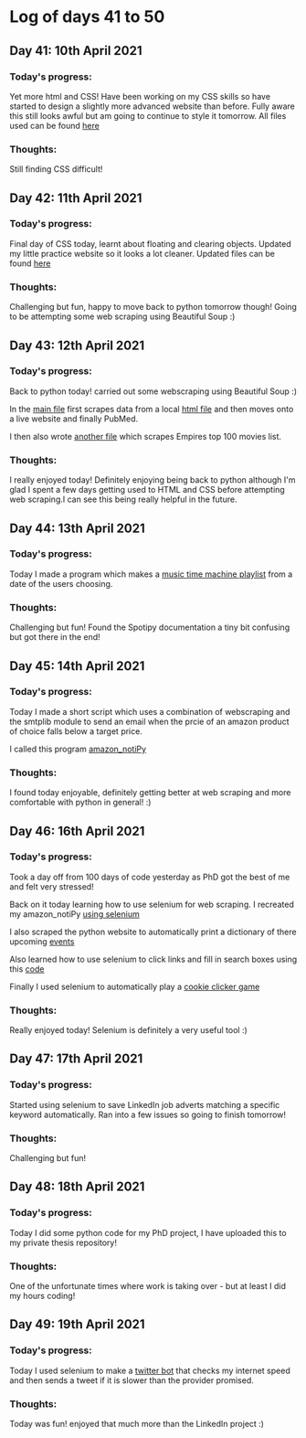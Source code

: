 # Log of days 41 to 50

## Day 41: 10th April 2021

### Today's progress:

Yet more html and CSS! Have been working on my CSS skills so have started to design a slightly more advanced website than before. Fully aware this still looks awful but am going to continue to style it tomorrow. All files used can be found [here](https://github.com/blain1995/100DaysOfCode/blob/main/scripts/days41to50/day41)

### Thoughts:

Still finding CSS difficult!

## Day 42: 11th April 2021

### Today's progress:

Final day of CSS today, learnt about floating and clearing objects. Updated my little practice website so it looks a lot cleaner. Updated files can be found [here](https://github.com/blain1995/100DaysOfCode/blob/main/scripts/days41to50/day42)

### Thoughts:

Challenging but fun, happy to move back to python tomorrow though! Going to be attempting some web scraping using Beautiful Soup :) 

## Day 43: 12th April 2021

### Today's progress:

Back to python today! carried out some webscraping using Beautiful Soup :)

In the [main file](https://github.com/blain1995/100DaysOfCode/blob/main/scripts/days41to50/day43/main.py) first scrapes data from a local [html file](https://github.com/blain1995/100DaysOfCode/blob/main/scripts/days41to50/day43/website.html) and then moves onto a live website and finally PubMed.

I then also wrote [another file](https://github.com/blain1995/100DaysOfCode/blob/main/scripts/days41to50/day43/movies.py) which scrapes Empires top 100 movies list. 

### Thoughts:

I really enjoyed today! Definitely enjoying being back to python although I'm glad I spent a few days getting used to HTML and CSS before attempting web scraping.I can see this being really helpful in the future.

## Day 44: 13th April 2021

### Today's progress:

Today I made a program which makes a [music time machine playlist](https://github.com/blain1995/100DaysOfCode/blob/main/scripts/days41to50/day44/playlist.py) from a date of the users choosing.

### Thoughts:

Challenging but fun! Found the Spotipy documentation a tiny bit confusing but got there in the end! 

## Day 45: 14th April 2021

### Today's progress:

Today I made a short script which uses a combination of webscraping and the smtplib module to send an email when the prcie of an amazon product of choice falls below a target price. 

I called this program [amazon_notiPy](https://github.com/blain1995/100DaysOfCode/blob/main/scripts/days41to50/day45/amazon_notiPy.py)

### Thoughts:

I found today enjoyable, definitely getting better at web scraping and more comfortable with python in general! :) 

## Day 46: 16th April 2021

### Today's progress:

Took a day off from 100 days of code yesterday as PhD got the best of me and felt very stressed!

Back on it today learning how to use selenium for web scraping. I recreated my amazon_notiPy [using selenium](https://github.com/blain1995/100DaysOfCode/blob/main/scripts/days41to50/day46/main.py)

I also scraped the python website to automatically print a dictionary of there upcoming [events](https://github.com/blain1995/100DaysOfCode/blob/main/scripts/days41to50/day46/python_events.py)

Also learned how to use selenium to click links and fill in search boxes using this [code](https://github.com/blain1995/100DaysOfCode/blob/main/scripts/days41to50/day46/wiki.py)

Finally I used selenium to automatically play a [cookie clicker game](https://github.com/blain1995/100DaysOfCode/blob/main/scripts/days41to50/day46/game.py)

### Thoughts:

Really enjoyed today! Selenium is definitely a very useful tool :)

## Day 47: 17th April 2021

### Today's progress:

Started using selenium to save LinkedIn job adverts matching a specific keyword automatically. Ran into a few issues so going to finish tomorrow!

### Thoughts:

Challenging but fun!
 
## Day 48: 18th April 2021

### Today's progress:

Today  I did some python code for my PhD project, I have uploaded this to my private thesis repository!

### Thoughts:

One of the unfortunate times where work is taking over - but at least I did my hours coding!

## Day 49: 19th April 2021

### Today's progress:

Today I used selenium to make a [twitter bot](https://github.com/blain1995/100DaysOfCode/blob/main/scripts/days41to50/day49/twitter.py) that checks my internet speed and then sends a tweet if it is slower than the provider promised.

### Thoughts:

Today was fun! enjoyed that much more than the LinkedIn project :)
